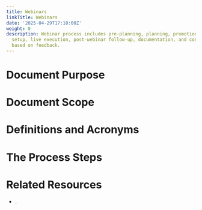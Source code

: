 ```yaml
---
title: Webinars
linkTitle: Webinars
date: '2025-04-29T17:10:00Z'
weight: 0
description: Webinar process includes pre-planning, planning, promotion, technical
  setup, live execution, post-webinar follow-up, documentation, and continuous improvement
  based on feedback.
---
```



# Document Purpose

<!-- Unsupported block type: divider -->

<!-- Unsupported block type: unsupported -->



# Document Scope

<!-- Unsupported block type: divider -->

<!-- Unsupported block type: unsupported -->

# Definitions and Acronyms

<!-- Unsupported block type: divider -->

<!-- Unsupported block type: child_database -->

# The Process Steps

<!-- Unsupported block type: divider -->

<!-- Unsupported block type: unsupported -->

<!-- Unsupported block type: table_of_contents -->



# Related Resources

<!-- Unsupported block type: divider -->

- .